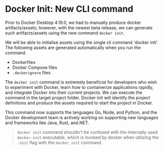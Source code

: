 # Docker Init: New CLI command

Prior to Docker Desktop 4.19.0, we had to manually produce docker artifacts/assets; however, with the newest beta release, we can generate such artifacts/assets using the new command `docker init`. 

We will be able to initialise assets using the single cli command 'docker init'. The following assets are generated automatically when you run the command.
* Dockerfiles
* Docker Compose files
* `.dockerignore` files

The `docker init` command is extremely beneficial for developers who wish to experiment with Docker, learn how to containerize applications rapidly, and integrate Docker into their current projects. We can execute the command in the target project folder. Docker init will identify the project definitions and produce the assets required to start the project in Docker.

This command now supports the languages Go, Node, and Python, and the Docker development team is actively working on supporting new languages and frameworks like Java, Rust, and.NET.

> `docker init` command shouldn't be confused with the internally used `docker-init` executable, which is invoked by docker when utilizing the `-init` flag
> with the `docker init` command


